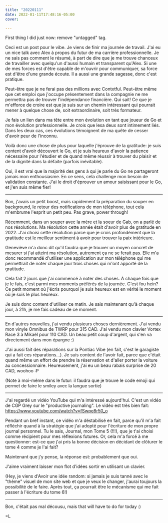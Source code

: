 ```yaml
---
title: "20220111"
date: 2022-01-11T17:48:16-05:00
cover:

---
```


First thing I did just now: remove "untagged" tag.

Ceci est un post pour le vibe. Je viens de finir ma journée de travail. J'ai eu un nice talk avec Alex à
propos du futur de ma carrière professionnelle. Je ne sais pas comment le résumé, à part de dire que je me
trouve chanceux de travailler avec quelqu'un d'aussi humain et transparent qu'Alex. Si une de mes forces est
d'être capable de m'ouvrir pour communiquer, sa force est d'être d'une grande écoute. Il a aussi une grande
sagesse, donc c'est pratique.

Peut-être que je ne ferai pas des millions avec Contxtful. Peut-être même que cet emploi que j'occupe
présentement dans la compagnie ne me permettra pas de trouver l'indépendance financière. Qui sait! Ce que je
m'efforce de croire est que je suis sur un chemin intéressant qui pourrait mener à quelque chose de, soit
extraordinaire, soit très formateur.

Je fais un lien dans ma tête entre mon évolution en tant que joueur de Go et mon évolution professionnelle. Je
crois que lesa deux sont intimement liés. Dans les deux cas, ces évolutions témoignent de ma quête de cesser
d'avoir peur de l'inconnu.

Voilà donc une chose de plus pour laquelle j'éprouve de la gratitude: je suis content d'avoir découvert le Go,
et je suis heureux d'avoir la patience nécessaire pour l'étudier et de quand même réussir à trouver du plaisir
et de la dignité dans la défaite (parfois inévitable).

Oui, il est vrai que la majorité des gens à qui je parle du Go ne partageront jamais mon enthousiasme. En ce
sens, cela challenge mon besoin de validation constante. J'ai le droit d'éprouver un amour saisissant pour le
Go, et j'en suis même fier!

---

Bon, j'avais un petit boost, mais rapidement la préparation du souper en background, le retour des
notifications de mon téléphone, tout cela m'embrume l'esprit un petit peu. Pas grave, power through!

Récemment, dans un souper avec la mère et la soeur de Gab, on a parlé de nos résolutions. Ma résolution cette
année était d'avoir plus de gratitude en 2022. J'ai choisi cette résolution parce que je crois profondément
que la gratitude est le meilleur sentiment à avoir pour trouver la paix intérieure.

Geneviève m'a donc dit qu'il faudra que je trouver un moyen concret de mesurer si j'ai atteint ma résolution,
autrement ça ne se ferait pas. Elle m'a donc recommandé d'utiliser une application sur mon téléphone qui me
permettrait de noter chaque jour trois choses qui m'ont apporté de la gratitude.

Cela fait 2 jours que j'ai commencé à noter des choses. À chaque fois que je le fais, c'est parmi mes moments
préférés de la journée. C'est fou hein? Ce petit moment où j'écris pourquoi je suis heureux est en vérité le
moment où je suis le plus heureux.

Je suis donc content d'utiliser ce matin. Je sais maintenant qu'à chaque jour, à 21h, je me fais cadeau de ce
moment.

---

En d'autres nouvelles, j'ai vendu plusieurs choses dernièrement. J'ai vendu mon vinyle Omnibus de TWRP pour
315 CAD. J'ai vendu mon clavier Vortex Race 3 à Mikaël pour 110 CAD. Un beau petit coup d'argent, qui s'en va
directement dans mon épargne :)

J'ai aussi fait des réparations sur la Pontiac Vibe (en fait, c'est le garagiste qui a fait ces
réparations...). Je suis content de l'avoir fait, parce que c'était quand même un effort de prendre la
réservation et d'aller porter la voiture au concessionnaire. Heureusement, j'ai eu un beau rabais surprise de
20 CAD, woohoo :P

(Note à moi-même dans le futur: il faudra que je trouve le code emoji qui permet de faire le smiley avec la
langue sortie)

---

J'ai regardé un vidéo YouTube qui m'a intéressé aujourd'hui. C'est un vidéo de CGP Grey sur le "productive
journaling". Le vidéo est très bien fait: https://www.youtube.com/watch?v=fSwpe8r50_o

Pendant un bref instant, ce vidéo m'a déstabilisé en fait, parce qu'il m'a fait réfléchir quand à la stratégie
que j'ai adopté pour l'écriture de mon propre journal personnel. Tu le sais, Journal, mon Tome 5 (!!!), que je
t'ai choisi comme récipient pour mes réflexions futures. Or, cela m'a forcé à me questionner: est-ce que j'ai
pris la bonne décision en décidant de clôturer le tome 4 comme je l'ai fait?

Maintenant que j'y pense, la réponse est: probablement que oui.

J'aime vraiment laisser mon flot d'idées sortir en utilisant un clavier.

(Hey, je viens d'Avoir une idée random: si jamais je suis tanné avec le "thème" visuel de mon site web et que
je veux le changer, j'aurai toujours la possibilité de le faire. Après tout, ça pourrait être le mécanisme qui
me fait passer à l'écriture du tome 6!)

---

Bon, c'était pas mal décousu, mais that will have to do for today :)

=L
